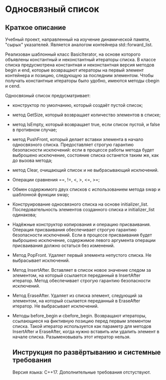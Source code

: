 # Односвязный список
## Краткое описание
Учебный проект, направленный на изучение динамической памяти, "сырых" указателей. Является аналогом контейнера std::forward_list.

Реализован шаблонный класс BasicIterator, на основе которого объявлены константный и неконстантный итераторы списка.
В классе списка предусмотрена константная и неконстантная версия методов begin и end, которые возвращают итераторы на первый элемент контейнера и позицию, следующую за последним элементом. Чтобы получать константные итераторы было удобно, имеются методы cbegin и cend.

Односвязный список предусматривает: 
* конструктор по умолчанию, который создаёт пустой список;
* метод GetSize, который возвращает количество элементов в списке;
* метод IsEmpty, который возвращает true, если список пустой, и false в противном случае;
* метод PushFront, который делает вставки элемента в начало односвязного списка. Предоставляет строгую гарантию безопасности исключений: если в процессе работы метода будет выброшено исключение, состояние списка останется таким же, как до вызова метода;
* метод Clear, очищающий список и не выбрасывающий исключений.
* Операции сравнения ==, !=, <, >, <=, >=;
* Обмен содержимого двух списков с использованием метода swap и шаблонной функции swap;
* Конструирование односвязного списка на основе initializer_list. Последовательность элементов созданного списка и initializer_list одинакова;
* Надёжные конструктор копирования и операцию присваивания. Операция присваивания обеспечивает строгую гарантию безопасности исключений. Если в процессе присваивания будет выброшено исключение, содержимое левого аргумента операции присваивания должно остаться без изменений.
* Метод PopFront. Удаляет первый элемента непустого списка. Не выбрасывает исключений.
* Метод InsertAfter. Вставляет в список новое значение следом за элементом, на который ссылается переданный в InsertAfter итератор. Метод обеспечивает строгую гарантию безопасности исключений.
* Метод EraseAfter. Удаляет из списка элемент, следующий за элементом, на который ссылается переданный в EraseAfter итератор. Не выбрасывает исключений.
* Методы before_begin и cbefore_begin. Возвращают итераторы, ссылающиеся на фиктивную позицию перед первым элементом списка. Такой итератор используется как параметр для методов InsertAfter и EraseAfter, когда нужно вставить или удалить элемент в начале списка. Разыменовывать этот итератор нельзя.

  ## Инструкция по развёртыванию и системные требования
  Версия языка: C++17. Дополнительные требования отстуствуют.
